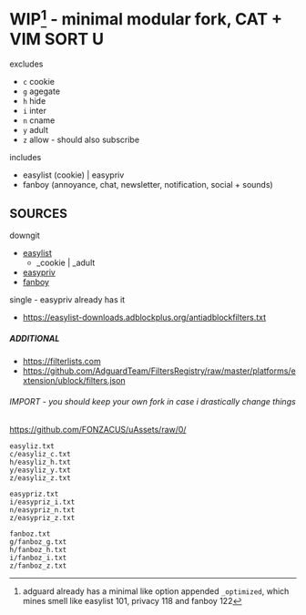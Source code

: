 # WIP[^1] - minimal modular fork, CAT + VIM SORT U
excludes
- `c` cookie
- `g` agegate
- `h` hide
- `i` inter
- `n` cname
- `y` adult
- `z` allow - should also subscribe

includes
- easylist (cookie) | easypriv
- fanboy (annoyance, chat, newsletter, notification, social + sounds)

## SOURCES
downgit
- [easylist](https://downgit.github.io/#/home?url=https://github.com/easylist/easylist/tree/master/easylist)
  - _cookie | _adult
- [easypriv](https://downgit.github.io/#/home?url=https://github.com/easylist/easylist/tree/master/easyprivacy)
- [fanboy](https://downgit.github.io/#/home?url=https://github.com/easylist/easylist/tree/master/fanboy-addon)

single - easypriv already has it
- https://easylist-downloads.adblockplus.org/antiadblockfilters.txt

##### ADDITIONAL
- https://filterlists.com
- https://github.com/AdguardTeam/FiltersRegistry/raw/master/platforms/extension/ublock/filters.json

###### IMPORT - you should keep your own fork in case i drastically change things
https://github.com/FONZACUS/uAssets/raw/0/
```
easyliz.txt
c/easyliz_c.txt
h/easyliz_h.txt
y/easyliz_y.txt
z/easyliz_z.txt

easypriz.txt
i/easypriz_i.txt
n/easypriz_n.txt
z/easypriz_z.txt

fanboz.txt
g/fanboz_g.txt
h/fanboz_h.txt
i/fanboz_i.txt
z/fanboz_z.txt
```

[^1]: adguard already has a minimal like option appended `_optimized`, which mines smell like
easylist 101, privacy 118 and fanboy 122